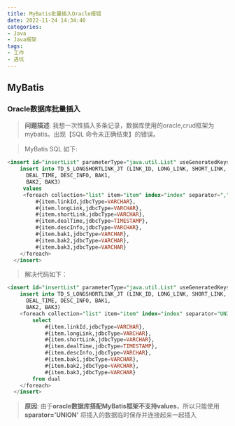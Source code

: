 ```yaml
---
title: MyBatis批量插入Oracle报错
date: 2022-11-24 14:34:40
categories:
- Java
- Java框架
tags:
- 工作
- 遇坑
---
```


## MyBatis

### Oracle数据库批量插入
> **问题描述**: 我想一次性插入多条记录，数据库使用的oracle,crud框架为mybatis。出现【SQL 命令未正确结束】的错误。

> MyBatis SQL 如下:
``` sql
<insert id="insertList" parameterType="java.util.List" useGeneratedKeys="false">
    insert into TD_S_LONGSHORTLINK_JT (LINK_ID, LONG_LINK, SHORT_LINK, 
      DEAL_TIME, DESC_INFO, BAK1, 
      BAK2, BAK3)
     values
     <foreach collection="list" item="item" index="index" separator="," >  
         #{item.linkId,jdbcType=VARCHAR},
         #{item.longLink,jdbcType=VARCHAR},
         #{item.shortLink,jdbcType=VARCHAR},
         #{item.dealTime,jdbcType=TIMESTAMP},
         #{item.descInfo,jdbcType=VARCHAR},
         #{item.bak1,jdbcType=VARCHAR},
         #{item.bak2,jdbcType=VARCHAR},
         #{item.bak3,jdbcType=VARCHAR} 
    </foreach> 
  </insert>
```

> 解决代码如下：
```sql
<insert id="insertList" parameterType="java.util.List" useGeneratedKeys="false">
    insert into TD_S_LONGSHORTLINK_JT (LINK_ID, LONG_LINK, SHORT_LINK, 
      DEAL_TIME, DESC_INFO, BAK1, 
      BAK2, BAK3)
    <foreach collection="list" item="item" index="index" separator="UNION" >  
        select 
            #{item.linkId,jdbcType=VARCHAR},
            #{item.longLink,jdbcType=VARCHAR},
            #{item.shortLink,jdbcType=VARCHAR},
            #{item.dealTime,jdbcType=TIMESTAMP},
            #{item.descInfo,jdbcType=VARCHAR},
            #{item.bak1,jdbcType=VARCHAR},
            #{item.bak2,jdbcType=VARCHAR},
            #{item.bak3,jdbcType=VARCHAR} 
        from dual  
    </foreach>  
  </insert>
```
> **原因**:
> 由于**oracle数据库搭配MyBatis框架不支持values**，所以只能使用 **sparator='UNION'**
> 将插入的数据临时保存并连接起来一起插入
